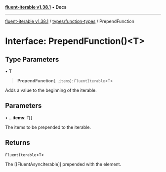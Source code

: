 [**fluent-iterable v1.38.1**](../../../README.md) • **Docs**

***

[fluent-iterable v1.38.1](../../../README.md) / [types/function-types](../README.md) / PrependFunction

# Interface: PrependFunction()\<T\>

## Type Parameters

• **T**

> **PrependFunction**(...`items`): `FluentIterable`\<`T`\>

Adds a value to the beginning of the iterable.

## Parameters

• ...**items**: `T`[]

The items to be prepended to the iterable.

## Returns

`FluentIterable`\<`T`\>

The [[FluentAsyncIterable]] prepended with the element.
